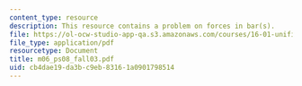 ```yaml
---
content_type: resource
description: This resource contains a problem on forces in bar(s).
file: https://ol-ocw-studio-app-qa.s3.amazonaws.com/courses/16-01-unified-engineering-i-ii-iii-iv-fall-2005-spring-2006/cb4dae19da3bc9eb83161a0901798514_m06_ps08_fall03.pdf
file_type: application/pdf
resourcetype: Document
title: m06_ps08_fall03.pdf
uid: cb4dae19-da3b-c9eb-8316-1a0901798514
---
```

